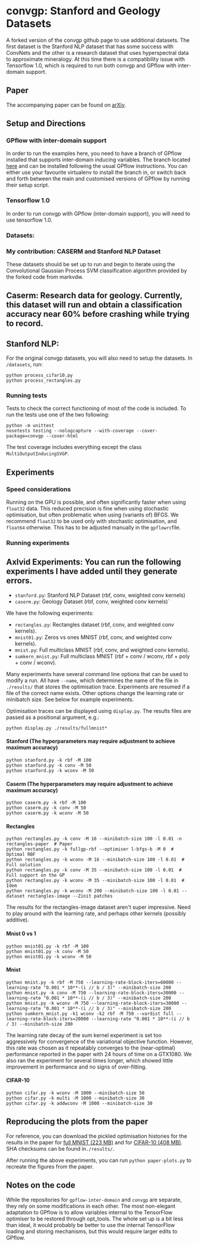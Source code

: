 # convgp:  Stanford and Geology Datasets
A forked version of the convgp github page to use additional datasets.  The first dataset is the Stanford NLP dataset that has some success with ConvNets and the other is a research dataset that uses hyperspectral data to approximate mineralogy.  At this time there is a compatibility issue with Tensorflow 1.0, which is required to run both convgp and GPflow with inter-domain support.

## Paper
The accompanying paper can be found on [arXiv](https://arxiv.org/abs/1709.01894).

## Setup and Directions
### GPflow with inter-domain support
In order to run the examples here, you need to have a branch of GPflow installed that supports inter-domain inducing
variables. The branch located [here](https://github.com/markvdw/GPflow-inter-domain) and can be installed following the
usual GPflow instructions. You can either use your favourite virtualenv to install the branch in, or switch back and
forth between the main and customised versions of GPflow by running their setup script. 
### Tensorflow 1.0
In order to run convgp with GPflow (inter-domain support), you will need to use tensorflow 1.0.

### Datasets: 

### My contribution:  CASERM and Stanford NLP Dataset

These datasets should be set up to run and begin to iterate using the Convolutional Gaussian Process SVM classification algorithm provided by the forked code from markvdw.

## Caserm:  Research data for geology.  Currently, this dataset will run and obtain a classification accuracy near 60% before crashing while trying to record.

## Stanford NLP:  


For the original convgp datasets, you will also need to setup the datasets. In `/datasets`, run:
 ```
 python process_cifar10.py
 python process_rectangles.py
 ```

### Running tests
Tests to check the correct functioning of most of the code is included. To run the tests use one of the two following:
```
python -m unittest
nosetests testing --nologcapture --with-coverage --cover-package=convgp --cover-html
```
The test coverage includes everything except the class `MultiOutputInducingSVGP`.

## Experiments
### Speed considerations
Running on the GPU is possible, and often significantly faster when using `float32` data. This reduced precision is fine
when using stochastic optimisation, but often problematic when using (variants of) BFGS. We recommend `float32` to be
used only with stochastic optimisation, and `float64` otherwise. This has to be adjusted manually in the `gpflowrc`file.

### Running experiments
## Axlvid Experiments:  You can run the following experiments I have added until they generate errors.
- `stanford.py`:  Stanford NLP Dataset (rbf, conv, weighted conv kernels)
- `caserm.py`: Geology Dataset (rbf, conv, weighted conv kernels)`


We have the following experiments:
 - `rectangles.py`: Rectangles dataset (rbf, conv, and weighted conv kernels).
 - `mnist01.py`: Zeros vs ones MNIST (rbf, conv, and weighted conv kernels).
 - `mnist.py`: Full multiclass MNIST (rbf, conv, and weighted conv kernels).
 - `sumkern_mnist.py`: Full multiclass MNIST (rbf + conv / wconv, rbf + poly + conv / wconv).
 
Many experiments have several command line options that can be used to modify a run. All have `--name`, which determines
the name of the file in `./results/` that stores the optimisation trace. Experiments are resumed if a file of the
correct name exists. Other options change the learning rate or minibatch size. See below for example experiments.

Optimisation traces can be displayed using `display.py`. The results files are passed as a positional argument, e.g.:
```
python display.py ./results/fullmnist*
```
#### Stanford (The hyperparameters may require adjustment to achieve maximum accuracy)
```
python stanford.py -k rbf -M 100
python stanford.py -k conv -M 50
python stanford.py -k wconv -M 50
```
#### Caserm (The hyperparameters may require adjustment to achieve maximum accuracy)
```
python caserm.py -k rbf -M 100
python caserm.py -k conv -M 50
python caserm.py -k wconv -M 50
```
#### Rectangles
```
python rectangles.py -k conv -M 16 --minibatch-size 100 -l 0.01 -n rectangles-paper  # Paper
python rectangles.py -k fullgp-rbf --optimiser l-bfgs-b -M 0  # Optimal RBF
python rectangles.py -k wconv -M 16 --minibatch-size 100 -l 0.01  # Full solution
python rectangles.py -k conv -M 35 --minibatch-size 100 -l 0.01  # Full support on the GP
python rectangles.py -k wconv -M 35 --minibatch-size 100 -l 0.01  # Idem
python rectangles.py -k wconv -M 200 --minibatch-size 100 -l 0.01 --dataset rectangles-image --Zinit patches
```
The results for the rectangles-image dataset aren't super impressive. Need to play around with the learning rate, and
perhaps other kernels (possibly additive).

#### Mnist 0 vs 1
```
python mnist01.py -k rbf -M 100
python mnist01.py -k conv -M 50
python mnist01.py -k wconv -M 50
```

#### Mnist
```
python mnist.py -k rbf -M 750 --learning-rate-block-iters=60000 --learning-rate "0.001 * 10**-(i // b / 3)" --minibatch-size 200
python mnist.py -k conv -M 750 --learning-rate-block-iters=30000 --learning-rate "0.001 * 10**-(i // b / 3)" --minibatch-size 200
python mnist.py -k wconv -M 750 --learning-rate-block-iters=30000 --learning-rate "0.001 * 10**-(i // b / 3)" --minibatch-size 200
python sumkern_mnist.py -k1 wconv -k2 rbf -M 750 --vardist full --learning-rate-block-iters=20000 --learning-rate "0.001 * 10**-(i // b / 3) --minibatch-size 200
```
The learning rate decay of the sum kernel experiment is set too aggressively for convergence of the variational
objective function. However, this rate was chosen as it repeatably converges to the (near-optimal) performance reported
in the paper with 24 hours of time on a GTX1080. We also ran the experiment for several times longer, which showed
little improvement in performance and no signs of over-fitting.

#### CIFAR-10
```
python cifar.py -k wconv -M 1000 --minibatch-size 50
python cifar.py -k multi -M 1000 --minibatch-size 30
python cifar.py -k addwconv -M 1000 --minibatch-size 30
```


## Reproducing the plots from the paper
For reference, you can download the pickled optimisation histories for the results in the paper for
[full MNIST (223 MB)](http://mlg.eng.cam.ac.uk/mvdwilk/convgp/convgp-fullmnist-results.tar.gz) and for
[CIFAR-10 (408 MB)](http://mlg.eng.cam.ac.uk/mvdwilk/convgp/convgp-cifar10-results.tar.gz). SHA checksums can be found
in`./results/`.

After running the above experiments, you can run `python paper-plots.py` to recreate the figures from the paper.

## Notes on the code
While the repositories for `gpflow-inter-domain` and `convgp` are separate, they rely on some modifications in each
other. The most non-elegant adaptation to GPflow is to allow variables internal to the TensorFlow optimiser to be
restored through opt_tools. The whole set up is a bit less than ideal, it would probably be better to use the internal
TensorFlow loading and storing mechanisms, but this would require larger edits to GPflow.
